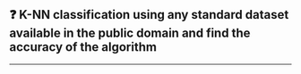 ## :question:  K-NN classification using any standard dataset available in the public domain and find the accuracy of the algorithm
___
<!-- <br>

## :fast_forward: Output

<br>

<img src="../../Image/co2pg2op1.png" width="400"></img><br> -->
